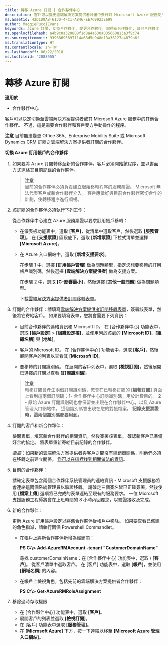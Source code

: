 ```yaml
---
title: 轉移 Azure 訂閱 | 合作夥伴中心
description: 客戶可以變更雲端解決方案提供者計畫中要針對 Microsoft Azure 服務使用的合作夥伴。 不過，這是需要合作夥伴和客戶雙方手動操作的程序。
ms.assetid: 42D1D9AB-613D-4FC1-A846-EE769923E699
author: MaggiePucciEvans
keywords: azure 訂閱, 切換合作夥伴, 變更合作夥伴, 取得新合作夥伴, 其他合作夥伴
ms.openlocfilehash: a4b9c0a320808f1d8a4a630a035660813a3f9c74
ms.sourcegitcommit: 93968695897114a68d5e948d13a36127a4079b6f
ms.translationtype: HT
ms.contentlocale: zh-TW
ms.lasthandoff: 06/22/2018
ms.locfileid: "2088955"
---
```

# <a name="transfer-azure-subscriptions"></a>轉移 Azure 訂閱 

**適用於**

-  合作夥伴中心

客戶可以決定切換至雲端解決方案提供者或其 Microsoft Azure 服務中的其他合作夥伴。 不過，這是需要合作夥伴和客戶雙方手動操作的程序。

**注意** 目前無法變更 Office 365、Enterprise Mobility Suite 或 Microsoft Dynamics CRM 訂閱之雲端解決方案提供者訂閱的合作夥伴。



**切換 Azure 訂用帳戶的合作夥伴**

1.  如果要將 Azure 訂閱轉移至新的合作夥伴，客戶必須開始該程序，並以書面方式連絡其目前記錄的合作夥伴。 

    >**注意**<br> 目前的合作夥伴必須負責建立起始移轉程序的服務票證。 Microsoft 無法代表客戶或新合作夥伴介入。 客戶應做好與目前合作夥伴密切合作的計劃，使轉移程序進行順暢。

2.  該訂閱的合作夥伴必須執行下列工作：

    從合作夥伴中心建立 Azure 服務票證以要求訂用帳戶移轉：

    -   在儀表板功能表中，選取 **\[客戶\]**，從清單中選取客戶，然後選取 **\[服務管理\]**。 在 **\[支援票證\]** 區段底下，選取 **\[新增票證\]** 下拉式清單並選擇 **\[Microsoft Azure\]**。

    -   在 Azure 入口網站中，選取 **\[新增支援要求\]**。

        在步驟 1 中，選擇 **\[訂用帳戶管理\]** 做為問題類型，指定您想要移轉的訂用帳戶識別碼，然後選擇 **\[雲端解決方案提供者\]** 做為支援方案。

        在步驟 2 中，選取 **\[C–影響最小\]**，然後選擇 **\[其他一般問題\]** 做為問題類型。

        下載[雲端解決方案提供者訂閱移轉表單](https://assets.windowsphone.com/5222c408-e546-4e01-b72a-2ec7d4c43d57/CSP_Subscription_Transfer_Form_Azure_InvariantCulture_Default.zip)。

3.  訂閱的合作夥伴：請填寫[雲端解決方案提供者訂閱移轉表單](https://assets.windowsphone.com/5222c408-e546-4e01-b72a-2ec7d4c43d57/CSP_Subscription_Transfer_Form_Azure_InvariantCulture_Default.zip)，簽署該表單，然後將它寄給客戶。 如果要填寫表單，您將會需要下列資訊：

    -   目前合作夥伴的連絡資訊和 Microsoft ID。 在 \[合作夥伴中心\] 功能表中，選取 **\[帳戶設定\]** &gt; **\[組織設定檔\]**，並使用列於該處的 **\[Microsoft ID\]**、**\[組織名稱\]** 與 **\[地址\]**。

    -   客戶的 Microsoft ID。 在 \[合作夥伴中心\] 功能表中，選取 **\[客戶\]**，然後展開客戶的列表以查看其 **\[Microsoft ID\]**。

    -   要移轉的訂閱識別碼。 在展開的客戶列表中，選取 **\[檢視訂閱\]**，然後展開已選擇的訂閱以查看 **\[訂閱識別碼\]**。

    >**注意**<br> 轉移訂閱會產生兩個訂閱識別碼，您會在已轉移訂閱的 **\[編輯訂閱\]** 頁面上看到這兩個訂閱碼：**1**- 合作夥伴中心訂閱識別碼，用於計費目的。 
    **2** - 原始 Azure 訂閱識別碼也會保留並出現在合作夥伴中心，以及 Azure 管理入口網站中。 這個識別碼會出現在您的對帳檔案。  **記錄支援票證時，這兩個識別碼都要用到。**

4.  訂閱的客戶和新合作夥伴：

    檢閱表單，填寫新合作夥伴的相關資訊，然後簽署該表單。 確認新客戶已準備好合約協定。 將表單重新寄給目前記錄的合作夥伴。

    *重要*：如果新的雲端解決方案提供者與客戶之間沒有經銷商關係，則他們必須在移轉之前建立關係。 [您可以在這裡找到相關做法的資訊](request-a-relationship-with-a-customer.md)。

5.  目前的合作夥伴︰

    請確定表單包含兩個合作夥伴系統管理員的連絡資訊 - Microsoft 支援服務將會連絡這兩個系統管理員以驗證移轉。 請確定三個簽名皆已正確簽署，然後使用 **\[檔案上傳\]** 選項將已完成的表單連結至現有的服務要求。 一位 Microsoft 支援服務工程師將會在上班時間的 8 小時內回覆您，以驗證接收及完成。

6.  新的合作夥伴：

    更新 Azure 訂用帳戶設定以將舊合作夥伴從帳戶中移除。 如果要查看已佈建的角色指派，請執行兩個 Powershell Commandlet。

    -   在帳戶上將新合作夥伴新增為經銷商：

        **PS C:\\&gt; Add-AzureRMAccount -tenant "CustomerDomainName"**

        尋找 customerDomainName：在 \[合作夥伴中心\] 功能表中，選取 \ **[客戶\]**。 從客戶清單中選取客戶。 在 \[客戶\] 功能表中，選取 **\[帳戶\]**，並使用 **\[網域名稱\]** 的內容。

    -   在帳戶上檢視角色，包括先前的雲端解決方案提供者合作夥伴：

        **PS C:\\&gt; Get-AzureRMRoleAssignment**

7. 移除過時存取權限

    -  在 \[合作夥伴中心\] 功能表中，選取 **\[客戶\]**。 
    -  展開客戶的列表並選取 **\[檢視訂閱\]**。 
    -  在 \[客戶\] 功能表中選取 **\[服務管理\]**。 
    -  在 **\[Microsoft Azure\]** 下方，按一下連結以移至 **\[Microsoft Azure 管理入口網站\]**。

 

 



